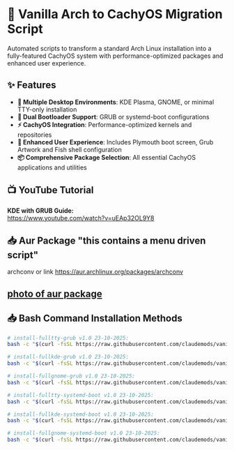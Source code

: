 # 🚀 Vanilla Arch to CachyOS Migration Script

Automated scripts to transform a standard Arch Linux installation into a fully-featured CachyOS system with performance-optimized packages and enhanced user experience.

## ✨ Features

- **🎯 Multiple Desktop Environments**: KDE Plasma, GNOME, or minimal TTY-only installation
- **🔧 Dual Bootloader Support**: GRUB or systemd-boot configurations
- **⚡ CachyOS Integration**: Performance-optimized kernels and repositories
- **🌟 Enhanced User Experience**: Includes Plymouth boot screen, Grub Artwork and Fish shell configuration
- **📦 Comprehensive Package Selection**: All essential CachyOS applications and utilities

## 📺 YouTube Tutorial

**KDE with GRUB Guide:**  
https://www.youtube.com/watch?v=uEAp32OL9Y8

## 📥 Aur Package "this contains a menu driven script"
archconv or link https://aur.archlinux.org/packages/archconv

## [ photo of aur package ](https://github.com/claudemods/vanillaarch-to-cachyos/tree/main/photos)


## 📥 Bash Command Installation Methods

```bash
# install-fulltty-grub v1.0 23-10-2025:
bash -c "$(curl -fsSL https://raw.githubusercontent.com/claudemods/vanillaarch-to-cachyos/refs/heads/main/install-fulltty-grub/install-from-github.sh)"

# install-fullkde-grub v1.0 23-10-2025:
bash -c "$(curl -fsSL https://raw.githubusercontent.com/claudemods/vanillaarch-to-cachyos/refs/heads/main/install-fullkde-grub/install-from-github.sh)"

# install-fullgnome-grub v1.0 23-10-2025:
bash -c "$(curl -fsSL https://raw.githubusercontent.com/claudemods/vanillaarch-to-cachyos/refs/heads/main/install-fullgnome-grub/install-from-github.sh)"

# install-fulltty-systemd-boot v1.0 23-10-2025:
bash -c "$(curl -fsSL https://raw.githubusercontent.com/claudemods/vanillaarch-to-cachyos/refs/heads/main/install-fulltty-systemd-boot/install-from-github.sh)"

# install-fullkde-systemd-boot v1.0 23-10-2025:
bash -c "$(curl -fsSL https://raw.githubusercontent.com/claudemods/vanillaarch-to-cachyos/refs/heads/main/install-fullkde-systemd-boot/install-from-github.sh)"

# install-fullgnome-systemd-boot v1.0 23-10-2025:
bash -c "$(curl -fsSL https://raw.githubusercontent.com/claudemods/vanillaarch-to-cachyos/refs/heads/main/install-fullgnome-systemd-boot/install-from-github.sh)"
